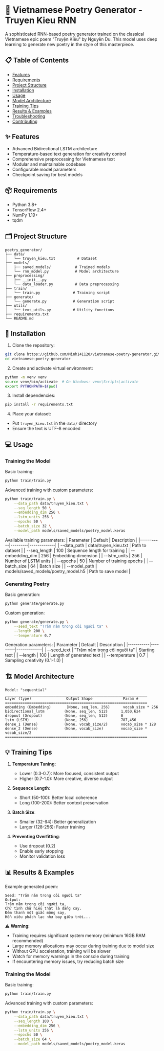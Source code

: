 # 🎨 Vietnamese Poetry Generator - Truyen Kieu RNN

A sophisticated RNN-based poetry generator trained on the classical Vietnamese epic poem "Truyện Kiều" by Nguyễn Du. This model uses deep learning to generate new poetry in the style of this masterpiece.

## 📋 Table of Contents
- [Features](#-features)
- [Requirements](#-requirements)
- [Project Structure](#-project-structure)
- [Installation](#-installation)
- [Usage](#-usage)
- [Model Architecture](#-model-architecture)
- [Training Tips](#-training-tips)
- [Results & Examples](#-results--examples)
- [Troubleshooting](#-troubleshooting)
- [Contributing](#-contributing)

## ✨ Features
- Advanced Bidirectional LSTM architecture
- Temperature-based text generation for creativity control
- Comprehensive preprocessing for Vietnamese text
- Modular and maintainable codebase
- Configurable model parameters
- Checkpoint saving for best models

## 📦 Requirements
- Python 3.8+
- TensorFlow 2.4+
- NumPy 1.19+
- tqdm

## 🗂️ Project Structure
```
poetry_generator/
├── data/
│   └── truyen_kieu.txt          # Dataset
├── models/
│   ├── saved_models/           # Trained models
│   └── rnn_model.py            # Model architecture
├── preprocessing/
│   ├── __init__.py
│   └── data_loader.py          # Data preprocessing
├── train/
│   └── train.py               # Training script
├── generate/
│   └── generate.py            # Generation script
├── utils/
│   └── text_utils.py          # Utility functions
├── requirements.txt
└── README.md
```

## 🚀 Installation

1. Clone the repository:
```bash
git clone https://github.com/Minh141120/vietnamese-poetry-generator.git
cd vietnamese-poetry-generator
```

2. Create and activate virtual environment:
```bash
python -m venv venv
source venv/bin/activate  # On Windows: venv\Scripts\activate
export PYTHONPATH=$(pwd)
```

3. Install dependencies:
```bash
pip install -r requirements.txt
```

4. Place your dataset:
- Put `truyen_kieu.txt` in the `data/` directory
- Ensure the text is UTF-8 encoded

## 💻 Usage

### Training the Model

Basic training:
```bash
python train/train.py
```

Advanced training with custom parameters:
```bash
python train/train.py \
    --data_path data/truyen_kieu.txt \
    --seq_length 50 \
    --embedding_dim 256 \
    --lstm_units 256 \
    --epochs 50 \
    --batch_size 32 \
    --model_path models/saved_models/poetry_model.keras
```

Available training parameters:
| Parameter | Default | Description |
|-----------|---------|-------------|
| --data_path | data/truyen_kieu.txt | Path to dataset |
| --seq_length | 100 | Sequence length for training |
| --embedding_dim | 256 | Embedding dimension |
| --lstm_units | 256 | Number of LSTM units |
| --epochs | 50 | Number of training epochs |
| --batch_size | 64 | Batch size |
| --model_path | models/saved_models/poetry_model.h5 | Path to save model |

### Generating Poetry

Basic generation:
```bash
python generate/generate.py
```

Custom generation:
```bash
python generate/generate.py \
    --seed_text "Trăm năm trong cõi người ta" \
    --length 200 \
    --temperature 0.7
```

Generation parameters:
| Parameter | Default | Description |
|-----------|---------|-------------|
| --seed_text | "Trăm năm trong cõi người ta" | Starting text |
| --length | 100 | Length of generated text |
| --temperature | 0.7 | Sampling creativity (0.1-1.0) |

## 🏗️ Model Architecture

```
Model: "sequential"
_________________________________________________________________
Layer (type)                Output Shape              Param #
=================================================================
embedding (Embedding)       (None, seq_len, 256)      vocab_size * 256
bidirectional_lstm         (None, seq_len, 512)      1,050,624
dropout (Dropout)          (None, seq_len, 512)      0
lstm (LSTM)                (None, 256)               787,456
dense_1 (Dense)            (None, vocab_size/2)      vocab_size * 128
dense_2 (Dense)            (None, vocab_size)        vocab_size * vocab_size/2
=================================================================
```

## 💡 Training Tips

1. **Temperature Tuning**:
   - Lower (0.3-0.7): More focused, consistent output
   - Higher (0.7-1.0): More creative, diverse output

2. **Sequence Length**:
   - Short (50-100): Better local coherence
   - Long (100-200): Better context preservation

3. **Batch Size**:
   - Smaller (32-64): Better generalization
   - Larger (128-256): Faster training

4. **Preventing Overfitting**:
   - Use dropout (0.2)
   - Enable early stopping
   - Monitor validation loss

## 📊 Results & Examples

Example generated poem:
```
Seed: "Trăm năm trong cõi người ta"
Output:
Trăm năm trong cõi người ta,
Chữ tình chữ hiếu thật là đắng cay.
Đêm thanh một giấc mộng say,
Hồn xiêu phách lạc như bay giữa trời...
```

⚠️ **Warning**:
- Training requires significant system memory (minimum 16GB RAM recommended)
- Large memory allocations may occur during training due to model size
- Without GPU acceleration, training will be slower
- Watch for memory warnings in the console during training
- If encountering memory issues, try reducing batch size

### Training the Model

Basic training:
```bash
python train/train.py
```

Advanced training with custom parameters:
```bash
python train/train.py \
    --data_path data/truyen_kieu.txt \
    --seq_length 100 \
    --embedding_dim 256 \
    --lstm_units 256 \
    --epochs 50 \
    --batch_size 64 \
    --model_path models/saved_models/poetry_model.keras
```
